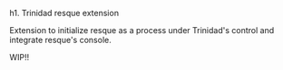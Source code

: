 h1. Trinidad resque extension

Extension to initialize resque as a process under Trinidad's control and integrate resque's console.

WIP!!
